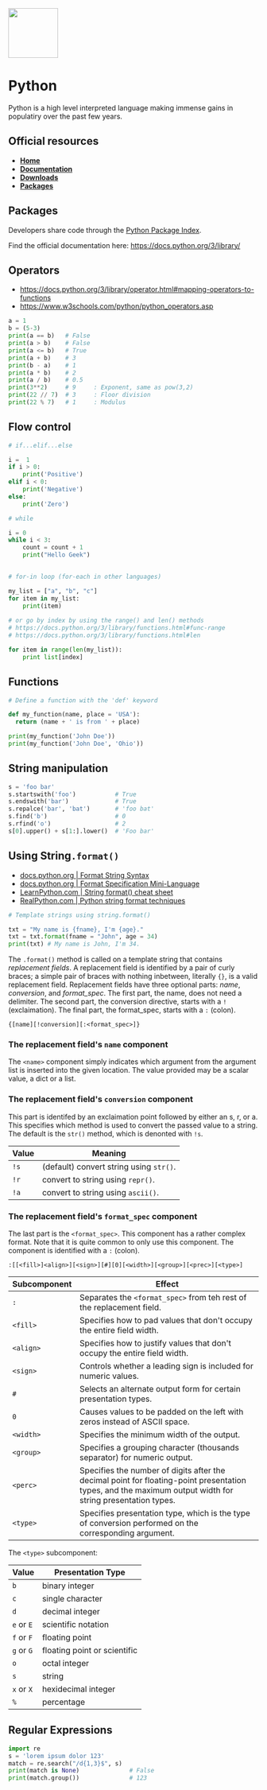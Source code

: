 <img class="logo" src="https://user-images.githubusercontent.com/29161635/96948712-46d58800-14b4-11eb-8952-cd5df50a0ab0.png" width="100px" height="100px">

# Python

Python is a high level interpreted language making immense gains in populatiry over the past few years.

## Official resources
- **[Home](https://www.python.org/)**
- **[Documentation](https://www.python.org/doc)**
- **[Downloads](https://www.python.org/downloads)**
- **[Packages](https://pypi.org/)**

## Packages

Developers share code through the [Python Package Index](https://pypi.org/).

Find the official documentation here: https://docs.python.org/3/library/

## Operators

- https://docs.python.org/3/library/operator.html#mapping-operators-to-functions
- https://www.w3schools.com/python/python_operators.asp

```python
a = 1
b = (5-3)
print(a == b)   # False
print(a > b)    # False
print(a <= b)   # True
print(a + b)    # 3
print(b - a)    # 1
print(a * b)    # 2
print(a / b)    # 0.5
print(3**2)     # 9     : Exponent, same as pow(3,2)
print(22 // 7)  # 3     : Floor division
print(22 % 7)   # 1     : Modulus

```

## Flow control

```python
# if...elif...else

i =  1
if i > 0:
	print('Positive')
elif i < 0:
	print('Negative')
else:
	print('Zero')
```

```python
# while 

i = 0
while i < 3:   
    count = count + 1
    print("Hello Geek")
    
```

```python
# for-in loop (for-each in other languages)

my_list = ["a", "b", "c"]
for item in my_list:
    print(item)
    
# or go by index by using the range() and len() methods
# https://docs.python.org/3/library/functions.html#func-range
# https://docs.python.org/3/library/functions.html#len

for item in range(len(my_list)):
    print list[index]
```

## Functions

```python
# Define a function with the 'def' keyword

def my_function(name, place = 'USA'):
  return (name + ' is from ' + place)

print(my_function('John Doe'))
print(my_function('John Doe', 'Ohio'))
```

## String manipulation

```python
s = 'foo bar'
s.startswith('foo')           # True
s.endswith('bar')             # True
s.repalce('bar', 'bat')       # 'foo bat'
s.find('b')                   # 0
s.rfind('o')                  # 2
s[0].upper() + s[1:].lower()  # 'Foo bar'
```
## Using String`.format()`

- [docs.python.org | Format String Syntax](https://docs.python.org/3/library/string.html#formatstrings)
- [docs.python.org | Format Specification Mini-Language](https://docs.python.org/3/library/string.html#formatspec)
- [LearnPython.com | String format() cheat sheet](https://learnpython.com/blog/python-string-formatting/)
- [RealPython.com | Python string format techniques](https://realpython.com/python-formatted-output/)

```python
# Template strings using string.format()

txt = "My name is {fname}, I'm {age}."
txt = txt.format(fname = "John", age = 34)
print(txt) # My name is John, I'm 34.
```

The `.format()` method is called on a template string that contains *replacement fields*.  A replacement field is identified by a pair of curly braces; a simple pair of braces with nothing inbetween, literally `{}`, is a valid replacement field. Replacement fields have three optional parts: *name*, *conversion*, and *format_spec*.  The first part, the name, does not need a delimiter. The second part, the conversion directive, starts with a `!` (exclaimation).  The final part, the format_spec, starts with a `:` (colon).

`{[name][!conversion][:<format_spec>]}`

### The replacement field's `name` component 

The `<name>` component simply indicates which argument from the argument list is inserted into the given location.  The value provided may be a scalar value, a dict or a list.

### The replacement field's `conversion` component

This part is identifed by an exclaimation point followed by either an s, r, or a.  This specifies which method is used to convert the passed value to a string.  The default is the `str()` method, which is denonted with `!s`.

|Value|Meaning|
|---|---|
|`!s`|(default) convert string using `str()`.|
|`!r`|convert to string using `repr()`.|
|`!a`|convert to string using `ascii()`.|

### The replacement field's `format_spec` component

The last part is the `<format_spec>`. This component has a rather complex format.  Note that it is quite common to only use this component.  The component is identified with a `:` (colon).

`:[[<fill>]<align>][<sign>][#][0][<width>][<group>][<prec>][<type>]`

|Subcomponent|Effect|
|---|---|
|`:`| Separates the `<format_spec>` from teh rest of the replacement field.|
|`<fill>`|Specifies how to pad values that don't occupy the entire field width.|
|`<align>`|Specifies how to justify values that don't occupy the entire field width.|
|`<sign>`|Controls whether a leading sign is included for numeric values.|
|`#`|Selects an alternate output form for certain presentation types.|
|`0`|Causes values to be padded on the left with zeros instead of ASCII space.|
|`<width>`|Specifies the minimum width of the output.|
|`<group>`|Specifies a grouping character (thousands separator) for numeric output.|
|`<perc>`|Specifies the number of digits after the decimal point for floating-point presentation types, and the maximum output width for string presentation types.|
|`<type>`|Specifies presentation type, which is the type of conversion performed on the corresponding argument.|

The `<type>` subcomponent:

|Value|Presentation Type|
|---|---|
|`b`|binary integer|
|`c`|single character|
|`d`|decimal integer|
|`e` or `E`|scientific notation|
|`f` or `F`|floating point|
|`g` or `G`|floating point or scientific|
|`o`|octal integer|
|`s`|string|
|`x` or `X`|hexidecimal integer|
|`%`|percentage|

## Regular Expressions

```python
import re
s = 'lorem ipsum dolor 123'
match = re.search("/d{1,3}$", s)
print(match is None)              # False
print(match.group())              # 123
```